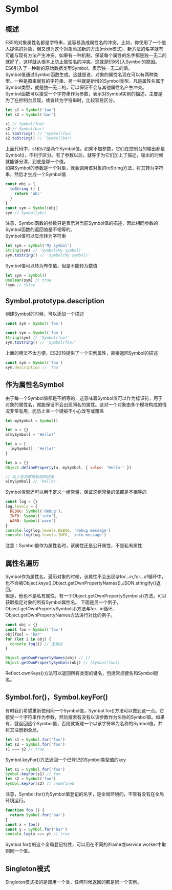 # Symbol
## 概述
ES5的对象属性名都是字符串，这容易造成属性名的冲突。比如，你使用了一个他人提供的对象，但又想为这个对象添加新的方法(mixin模式)，新方法的名字就有可能与现有方法产生冲突。如果有一种机制，保证每个属性的名字都是独一无二的就好了，这样就从根本上防止属性名的冲突。这就是ES6引入Symbol的原因。  
ES6引入了一种新的原始数据类型Symbol，表示独一无二的值。  
Symbol值通过Symbol函数生成。这就是说，对象的属性名现在可以有两种类型。一种是原来就有的字符串，另一种就是新增的Symbol类型。凡是属性名属于Symbol类型，就是独一无二的，可以保证不会与其他属性名产生冲突。  
Symbol函数可以接受一个字符串作为参数，表示对Symbol实例的描述，主要是为了在控制台显现，或者转为字符串时，比较容易区分。
```js
let s1 = Symbol('foo')
let s2 = Symbol('bar')

s1 // Symbol(foo)
s2 // Symbol(bar)
s1.toString() // 'Symbol(foo)'
s2.toString() // 'Symbol(bar)'
```
上面代码中，s1和s2是两个Symbol值。如果不加参数，它们在控制台的输出都是Symbol()，不利于区分。有了参数以后，就等于为它们加上了描述，输出的时候就能够分清，到底是哪一个值。  
如果Symbol的参数是一个对象，就会调用该对象的toString方法，将其转为字符串，然后才生成一个Symbol值  
```js
const obj = {
  toString () {
    return 'abc'
  }
}
const sym = Symbol(obj)
sym // Symbol(abc)
```
注意，Symbol函数的参数只是表示对当前Symbol值的描述，因此相同参数的Symbol函数的返回值是不相等的。  
Symbol值可以显示转为字符串  
```js
let sym = Symbol('My symbol')
String(sym) // 'Symbol(My symbol)'
sym.toString() // 'Symbol(My symbol)'
```
Symbol值可以转为布尔值，但是不能转为数值  
```js
let sym = Symbol()
Boolean(sym) // true
!sym // false
```
## Symbol.prototype.description
创建Symbol的时候，可以添加一个描述
```js
const sym = Symbol('foo')
```
```js
const sym = Symbol('foo')
String(sym) // 'Symbol(foo)'
sym.toString() // 'Symbol(foo)'
```
上面的用法不太方便，ES2019提供了一个实例属性，直接返回Symbol的描述  
```js
const sym = Symbol('foo')
sym.description // 'foo'
```
## 作为属性名Symbol
由于每一个Symbol值都是不相等的，这意味着Symbol值可以作为标识符，用于对象的属性名，就能保证不会出现同名的属性。这对一个对象由多个模块构成的情况非常有用，能防止某一个键被不小心改写或覆盖  
```js
let mySymbol = Symbol()

let a = {}
a[mySymbol] = 'Hello!'

let a = {
  [mySymbol]: 'Hello!'
}

let a = {}
Object.defineProperty(a, mySymbol, { value: 'Hello!' })

// 以上写法都得到相同结果
a[mySymbol] // ’Hello!‘
```
Symbol类型还可以用于定义一组常量，保证这组常量的值都是不相等的  
```js
const log = {}
log.levels = {
  DEBUG: Symbol('debug'),
  INFO: Symbol('info'),
  WARN: Symbol('warn')
}
console.log(log.levels.DEBUG, 'debug message')
console.log(log.levels.INFO, 'info message')
```
注意：Symbol值作为属性名时，该属性还是公开属性，不是私有属性  
## 属性名遍历
Symbol作为属性名，遍历对象的时候，该属性不会出现杂for...in,for...of循环中，也不会被Object.keys(),Object.getOwnPropertyNames(),JSON.stringify()返回。  
但是，他也不是私有属性，有一个Object.getOwnPropertySymbols()方法，可以获取指定对象的所有Symbol属性名。
下面是另一个例子，Object.getOwnPropertySymbols()方法与for...in循环、Object.getOwnPropertyNames方法进行对比的例子。
```js
const obj = {}
const foo = Symbol('foo')
obj[foo] = 'bar'
for (let i in obj) {
  console.log(i) // 无输出
}

Object.getOwnPropertyNames(obj) // []
Object.getOwnPropertySymbols(obj) // [Symbol(foo)]
```
Reflect.ownKeys()方法可以返回所有类型的键名，包括常规健名和Symbol键名。  
## Symbol.for()，Symbol.keyFor()
有时我们希望重新使用同一个Symbol值，Symbol.for()方法可以做到这一点。它接受一个字符串作为参数，然后搜索有没有以该参数作为名称的Symbol值。如果有，就返回这个Symbol值，否则就新建一个以该字符串为名称的Symbol值，并将其注册到全局。
```js
let s1 = Symbol.for('foo')
let s2 = Symbol.for('foo')
s1 === s2 // true
```
Symbol.keyFor()方法返回一个已登记的Symbol类型值的key
```js
let s1 = Symbol.for('foo')
Symbol.keyFor(s1) // foo
let s2 = Symbol('foo')
Symbol.keyFor(s2) // undefined
```
注意，Symbol.for()为Symbol值登记的名字，是全局环境的，不管有没有在全局环境运行。  
```js
function foo () {
  return Symbol.for('bar')
}
const x = foo()
const y = Symbol.for('bar')
console.log(x === y) // true
```
Symbol.for()的这个全局登记特性，可以用在不同的iframe或service worker中取到同一个值。
## Singleton模式
Singleton模式指的是调用一个类，任何时候返回的都是同一个实例。  